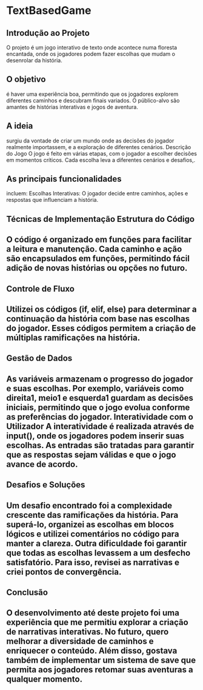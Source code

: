 <h1> TextBasedGame </h1>
<h2>Introdução ao Projeto </h2>
O projeto é um jogo interativo de texto onde acontece numa floresta encantada, onde os jogadores podem fazer escolhas que mudam o desenrolar da história. 
<h2>O objetivo</h2>
é haver uma experiência boa, permitindo que os jogadores explorem diferentes caminhos e descubram finais variados. O público-alvo são amantes de histórias interativas e jogos de aventura.  
<h2>A ideia</h2>
surgiu da vontade de criar um mundo onde as decisões do jogador realmente importassem, e a exploração de diferentes cenários. Descrição do Jogo O jogo é feito em várias etapas, com o jogador a escolher decisões em momentos críticos. Cada escolha leva a diferentes cenários e desafios,. 
<h2>As principais funcionalidades</h2>
incluem: Escolhas Interativas: O jogador decide entre caminhos, ações e respostas que influenciam a história. 
<h2>Técnicas de Implementação Estrutura do Código<h2/>
O código é organizado em funções para facilitar a leitura e manutenção. Cada caminho e ação são encapsulados em funções, permitindo fácil adição de novas histórias ou opções no futuro. 
<h2>Controle de Fluxo<h2/>
Utilizei os códigos (if, elif, else) para determinar a continuação da história com base nas escolhas do jogador. Esses códigos permitem a criação de múltiplas ramificações na história. 
<h2>Gestão de Dados<h2/>
As variáveis armazenam o progresso do jogador e suas escolhas. Por exemplo, variáveis como direita1, meio1 e esquerda1 guardam as decisões iniciais, permitindo que o jogo evolua conforme as preferências do jogador. Interatividade com o Utilizador A interatividade é realizada através de input(), onde os jogadores podem inserir suas escolhas. As entradas são tratadas para garantir que as respostas sejam válidas e que o jogo avance de acordo.
<h2>Desafios e Soluções<h2/>
Um desafio encontrado foi a complexidade crescente das ramificações da história. Para superá-lo, organizei as escolhas em blocos lógicos e utilizei comentários no código para manter a clareza. Outra dificuldade foi garantir que todas as escolhas levassem a um desfecho satisfatório. Para isso, revisei as narrativas e criei pontos de convergência. 
<h2>Conclusão<h2/>
O desenvolvimento até deste projeto foi uma experiência que me permitiu explorar a criação de narrativas interativas. No futuro, quero melhorar a diversidade de caminhos e enriquecer o conteúdo. Além disso, gostava também de implementar um sistema de save que permita aos jogadores retomar suas aventuras a qualquer momento.
